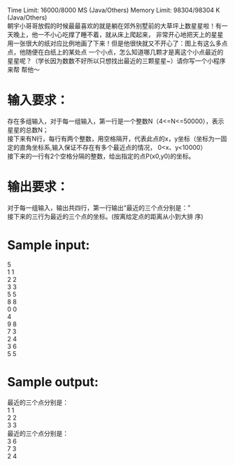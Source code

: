 Time Limit: 16000/8000 MS (Java/Others)    Memory Limit: 98304/98304 K (Java/Others)    
朝宇小哥哥放假的时候最最喜欢的就是躺在郊外别墅前的大草坪上数星星啦！有一天晚上，他一不小心吃撑了睡不着，就从床上爬起来，
非常开心地把天上的星星用一张很大的纸对应比例地画了下来！但是他很快就又不开心了：图上有这么多点点，他随便在白纸上的某处点
一个小点，怎么知道哪几颗才是离这个小点最近的星星呢？（学长因为数数不好所以只想找出最近的三颗星星~）请你写一个小程序来帮
帮他～
# 输入要求：
存在多组输入，对于每一组输入，第一行是一个整数N（4<=N<=50000），表示星星的总数N；  
接下来有N行，每行有两个整数，用空格隔开，代表此点的x，y坐标（坐标为一固定的直角坐标系,输入保证不存在有多个最近点的情况，
0<x、y<10000）  
接下来的一行有2个空格分隔的整数，给出指定的点P(x0,y0)的坐标。
# 输出要求：
对于每一组输入，输出共四行，第一行输出“最近的三个点分别是：”   
接下来的三行为最近的三个点的坐标。(按离给定点的距离从小到大排
序)
# Sample input:
5  
1 1  
2 2  
3 3  
5 5  
8 8  
0 0  
4  
9 8  
7 3  
2 4  
3 6  
5 5  
# Sample output:
最近的三个点分别是：   
1 1  
2 2  
3 3  
最近的三个点分别是：   
3 6  
7 3  
2 4  
